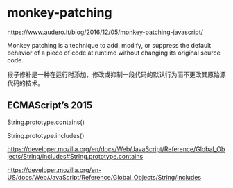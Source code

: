 # monkey-patching  




https://www.audero.it/blog/2016/12/05/monkey-patching-javascript/


Monkey patching is a technique to add, modify, or suppress the default behavior of a piece of code at runtime without changing its original source code.


猴子修补是一种在运行时添加，修改或抑制一段代码的默认行为而不更改其原始源代码的技术。


##  ECMAScript’s 2015  


String.prototype.contains() 

String.prototype.includes()  


https://developer.mozilla.org/en/docs/Web/JavaScript/Reference/Global_Objects/String/includes#String.prototype.contains

https://developer.mozilla.org/en-US/docs/Web/JavaScript/Reference/Global_Objects/String/includes










